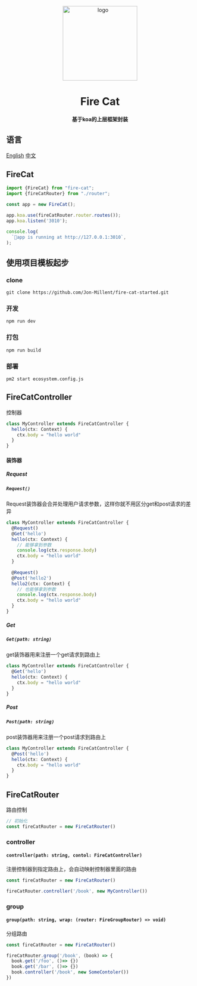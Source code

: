<p align="center">
  <img alt="logo" src="https://cdn.jsdelivr.net/gh/jon-millent/fire-cat/logo.png" width="200" max-width="100%">
</p>

<h1 align="center">
Fire Cat
</h1>
<h4 align="center">
基于koa的上层框架封装
</h4>


## 语言
[English](https://github.com/Jon-Millent/fire-cat/blob/main/README.md)
[中文](https://github.com/Jon-Millent/fire-cat/blob/main/README.zh-cn.md)


## FireCat
```typescript
import {FireCat} from "fire-cat";
import {fireCatRouter} from "./router";

const app = new FireCat();

app.koa.use(fireCatRouter.router.routes());
app.koa.listen('3010');

console.log(
  `🐳️app is running at http://127.0.0.1:3010`,
);
```

## 使用项目模板起步
### clone
`git clone https://github.com/Jon-Millent/fire-cat-started.git`

### 开发
`npm run dev`

### 打包
`npm run build`

### 部署
`pm2 start ecosystem.config.js`

## FireCatController
控制器

```typescript
class MyController extends FireCatController {
  hello(ctx: Context) {
    ctx.body = "hello world"
  }
}
```

#### 装饰器

##### Request
##### `Request()`
Request装饰器会合并处理用户请求参数，这样你就不用区分get和post请求的差异
```typescript
class MyController extends FireCatController {
  @Request()
  @Get('hello')
  hello(ctx: Context) {
    // 能够拿到参数
    console.log(ctx.response.body)
    ctx.body = "hello world"
  }
  
  @Request()
  @Post('hello2')
  hello2(ctx: Context) {
    // 也能够拿到参数
    console.log(ctx.response.body)
    ctx.body = "hello world"
  }
}
```

##### Get
##### `Get(path: string)`
get装饰器用来注册一个get请求到路由上
```typescript
class MyController extends FireCatController {
  @Get('hello')
  hello(ctx: Context) {
    ctx.body = "hello world"
  }
}
```

##### Post
##### `Post(path: string)`
post装饰器用来注册一个post请求到路由上
```typescript
class MyController extends FireCatController {
  @Post('hello')
  hello(ctx: Context) {
    ctx.body = "hello world"
  }
}
```

## FireCatRouter
路由控制
```typescript
// 初始化
const fireCatRouter = new FireCatRouter()
```

### controller
#### `controller(path: string, contol: FireCatController)`
注册控制器到指定路由上，会自动映射控制器里面的路由

```typescript
const fireCatRouter = new FireCatRouter()

fireCatRouter.controller('/book', new MyController())
```

### group
#### `group(path: string, wrap: (router: FireGroupRouter) => void)`
分组路由

```typescript
const fireCatRouter = new FireCatRouter()

fireCatRouter.group('/book', (book) => {
  book.get('/foo', ()=> {})
  book.get('/bar', ()=> {})
  book.controller('/book', new SomeContoler())
})
```
